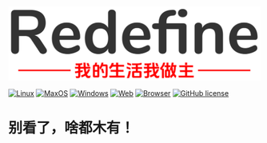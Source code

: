 <div align="center">
    <img src="./images/slogan.png" alt="Redefine" width="768"/>
</div>


[![Linux](https://img.shields.io/badge/-Linux-333?logo=ubuntu)](https://img.shields.io/badge/-Linux-333?logo=ubuntu)
[![MaxOS](https://img.shields.io/badge/-MacOS-black?logo=apple)](https://img.shields.io/badge/-MacOS-black?logo=apple)
[![Windows](https://img.shields.io/badge/-Windows-blue?logo=windows)](https://img.shields.io/badge/-Windows-blue?logo=windows)
[![Web](https://img.shields.io/badge/Web-PWA-orange?logo=microsoftedge)](https://zhang-yirui.github.io/)
[![Browser](https://img.shields.io/badge/Browser-Safari-orange?logo=safari)](https://zhang-yirui.github.io/)
[![GitHub license](https://img.shields.io/github/license/Zhang-Yirui/Zhang-Yirui.github.io)](https://github.com/Zhang-Yirui/Zhang-Yirui.github.io/blob/main/LICENSE)


# 别看了，啥都木有！

